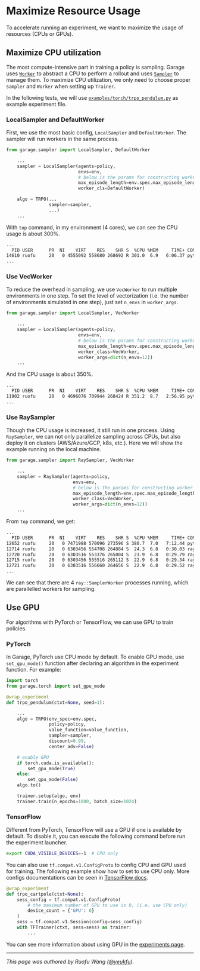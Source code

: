 # Maximize Resource Usage

To accelerate running an experiment, we want to maximize the usage of resources
(CPUs or GPUs).

## Maximize CPU utilization

The most compute-intensive part in training a policy is sampling. Garage uses
[`Worker`](sampling.html#worker) to abstract a CPU to perform a rollout and uses
[`Sampler`](sampling.html#sampler) to manage them. To maximize CPU utilization,
we only need to choose proper `Sampler` and `Worker` when setting up
`Trainer`.

In the following tests, we will use [`examples/torch/trpo_pendulum.py`](https://github.com/rlworkgroup/garage/blob/master/examples/torch/trpo_pendulum.py)
as example experiment file.

### LocalSampler and DefaultWorker

First, we use the most basic config, `LocalSampler` and `DefaultWorker`. The
sampler will run workers in the same process.

```py
from garage.sampler import LocalSampler, DefaultWorker

    ...
    sampler = LocalSampler(agents=policy,
                           envs=env,
                           # below is the params for constructing worker factory
                           max_episode_length=env.spec.max_episode_length,
                           worker_cls=DefaultWorker)

    algo = TRPO(...
                sampler=sampler,
                ...)
    ...
```

With `top` command, in my environment (4 cores), we can see the CPU usage is
about 300%.

```sh
...
  PID USER      PR  NI    VIRT    RES    SHR S  %CPU %MEM     TIME+ COMMAND
14610 ruofu     20   0 4555092 558680 268692 R 301.0  6.9   6:06.37 python examples
...
```

### Use VecWorker

To reduce the overhead in sampling, we use `VecWorker` to run multiple
environments in one step. To set the level of vectorization (i.e. the number of
environments simulated in one step), just set `n_envs` in `worker_args`.

```py
from garage.sampler import LocalSampler, VecWorker

    ...
    sampler = LocalSampler(agents=policy,
                           envs=env,
                           # below is the params for constructing worker factory
                           max_episode_length=env.spec.max_episode_length,
                           worker_class=VecWorker,
                           worker_args=dict(n_envs=12))
    ...
```

And the CPU usage is about 350%.

```sh
...
  PID USER      PR  NI    VIRT    RES    SHR S  %CPU %MEM     TIME+ COMMAND
11902 ruofu     20   0 4696076 709944 268424 R 351.2  8.7   2:56.95 python examples
...
```

### Use RaySampler

Though the CPU usage is increased, it still run in one process. Using
`RaySampler`, we can not only parallelize sampling across CPUs, but also deploy
it on clusters (AWS/Azure/GCP, k8s, etc.). Here we will show the example running
on the local machine.

```py
from garage.sampler import RaySampler, VecWorker

    ...
    sampler = RaySampler(agents=policy,
                         envs=env,
                         # below is the params for constructing worker factory
                         max_episode_length=env.spec.max_episode_length,
                         worker_class=VecWorker,
                         worker_args=dict(n_envs=12))
    ...
```

From `top` command, we get:

```sh
...
  PID USER      PR  NI    VIRT    RES    SHR S  %CPU %MEM     TIME+ COMMAND
12652 ruofu     20   0 7471988 570096 273596 S 380.7  7.0   7:12.44 python examples
12714 ruofu     20   0 6303456 554708 264884 S  24.3  6.8   0:30.03 ray::SamplerWor
12720 ruofu     20   0 6303516 553376 265004 S  23.9  6.8   0:29.79 ray::SamplerWor
12715 ruofu     20   0 6303456 555516 265112 S  22.9  6.8   0:29.34 ray::SamplerWor
12721 ruofu     20   0 6303516 556660 264656 S  22.9  6.8   0:29.52 ray::SamplerWor
...
```

We can see that there are 4 `ray::SamplerWorker` processes running, which are
parallelled workers for sampling.

## Use GPU

For algorithms with PyTorch or TensorFlow, we can use GPU to train policies.

### PyTorch

In Garage, PyTorch use CPU mode by default. To enable GPU mode, use
`set_gpu_mode()` function after declaring an algorithm in the experiment
function. For example:

```py
import torch
from garage.torch import set_gpu_mode

@wrap_experiment
def trpo_pendulum(ctxt=None, seed=1):

    ...
    algo = TRPO(env_spec=env.spec,
                policy=policy,
                value_function=value_function,
                sampler=sampler,
                discount=0.99,
                center_adv=False)

    # enable GPU
    if torch.cuda.is_available():
        set_gpu_mode(True)
    else:
        set_gpu_mode(False)
    algo.to()

    trainer.setup(algo, env)
    trainer.train(n_epochs=1000, batch_size=1024)
```

### TensorFlow

Different from PyTorch, TensorFlow will use a GPU if one is available by
default. To disable it, you can execute the following command before run the
experiment launcher.

```sh
export CUDA_VISIBLE_DEVICES=-1  # CPU only
```

You can also use `tf.compat.v1.ConfigProto` to config CPU and GPU used for
training. The following example show how to set to use CPU only. More configs
documentations can be seen in [TensorFlow docs](https://www.tensorflow.org/api_docs/python/tf/compat/v1/ConfigProto).

```py
@wrap_experiment
def trpo_cartpole(ctxt=None):
    sess_config = tf.compat.v1.ConfigProto(
        # the maximum number of GPU to use is 0, (i.e. use CPU only)
        device_count = {'GPU': 0}
    )
    sess = tf.compat.v1.Session(config=sess_config)
    with TFTrainer(ctxt, sess=sess) as trainer:
        ...
```

You can see more information about using GPU in the [experiments page](experiments.html#running-experiments-on-gpu-cpu).

----

*This page was authored by Ruofu Wang ([@yeukfu](https://github.com/yeukfu)).*
